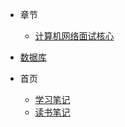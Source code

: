 * 章节
  * [计算机网络面试核心](01-计算机网络面试核心.md)
* [数据库](02-数据库.md)
  
* 首页
  * [学习笔记](#/?id=学习笔记)
  * [读书笔记](#/?id=读书笔记)
